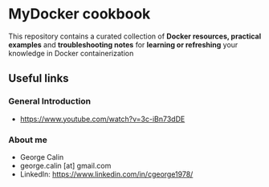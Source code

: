 # MyDocker cookbook
This repository contains a curated collection of **Docker resources, practical examples** and **troubleshooting notes** for **learning or refreshing** your knowledge in Docker containerization

## Useful links
### General Introduction
* https://www.youtube.com/watch?v=3c-iBn73dDE
### About me
* George Calin
* george.calin [at] gmail.com
* LinkedIn: https://www.linkedin.com/in/cgeorge1978/
